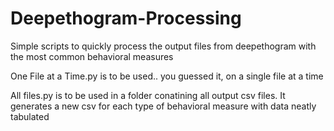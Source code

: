 # Deepethogram-Processing
Simple scripts to quickly process the output files from deepethogram with the most common behavioral measures

One File at a Time.py is to be used.. you guessed it, on a single file at a time

All files.py is to be used in a folder conatining all output csv files. It generates a new csv for each type of behavioral measure with data neatly tabulated
